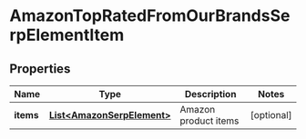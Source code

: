 

# AmazonTopRatedFromOurBrandsSerpElementItem


## Properties

| Name | Type | Description | Notes |
|------------ | ------------- | ------------- | -------------|
|**items** | [**List&lt;AmazonSerpElement&gt;**](AmazonSerpElement.md) | Amazon product items |  [optional] |



